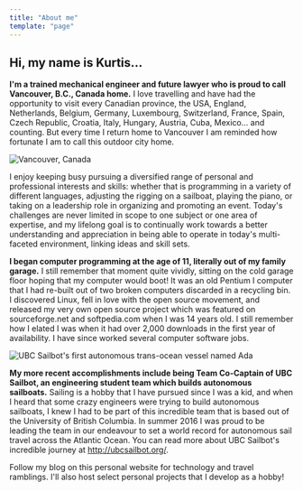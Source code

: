 ```yaml
---
title: "About me"
template: "page"
---
```


## Hi, my name is Kurtis...

**I'm a trained mechanical engineer and future lawyer who is proud to call Vancouver, B.C., Canada home.** I love travelling and have had the opportunity to visit every Canadian province, the USA, England, Netherlands, Belgium, Germany, Luxembourg, Switzerland, France, Spain, Czech Republic, Croatia, Italy, Hungary, Austria, Cuba, Mexico... and counting. But every time I return home to Vancouver I am reminded how fortunate I am to call this outdoor city home.

![Vancouver, Canada](/media/vancouver/vancouver5.jpg)

I enjoy keeping busy pursuing a diversified range of personal and professional interests and skills: whether that is programming in a variety of different languages, adjusting the rigging on a sailboat, playing the piano, or taking on a leadership role in organizing and promoting an event. Today's challenges are never limited in scope to one subject or one area of expertise, and my lifelong goal is to continually work towards a better understanding and appreciation in being able to operate in today's multi-faceted environment, linking ideas and skill sets.

**I began computer programming at the age of 11, literally out of my family garage.** I still remember that moment quite vividly, sitting on the cold garage floor hoping that my computer would boot! It was an old Pentium I computer that I had re-built out of two broken computers discarded in a recycling bin. I discovered Linux, fell in love with the open source movement, and released my very own open source project which was featured on sourceforge.net and softpedia.com when I was 14 years old. I still remember how I elated I was when it had over 2,000 downloads in the first year of availability. I have since worked several computer software jobs.

![UBC Sailbot's first autonomous trans-ocean vessel named Ada](/media/sailbot/sailbot1.jpg)

**My more recent accomplishments include being Team Co-Captain of UBC Sailbot, an engineering student team which builds autonomous sailboats.** Sailing is a hobby that I have pursued since I was a kid, and when I heard that some crazy engineers were trying to build autonomous sailboats, I knew I had to be part of this incredible team that is based out of the University of British Columbia. In summer 2016 I was proud to be leading the team in our endeavour to set a world record for autonomous sail travel across the Atlantic Ocean. You can read more about UBC Sailbot's incredible journey at http://ubcsailbot.org/.

Follow my blog on this personal website for technology and travel ramblings. I'll also host select personal projects that I develop as a hobby!